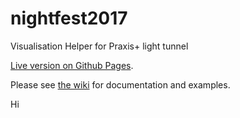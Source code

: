 # nightfest2017
Visualisation Helper
for Praxis+ light tunnel

[Live version on Github Pages](http://randname.github.io/nightfest2017/).

Please see [the wiki](../../wiki) for documentation and examples.

Hi
